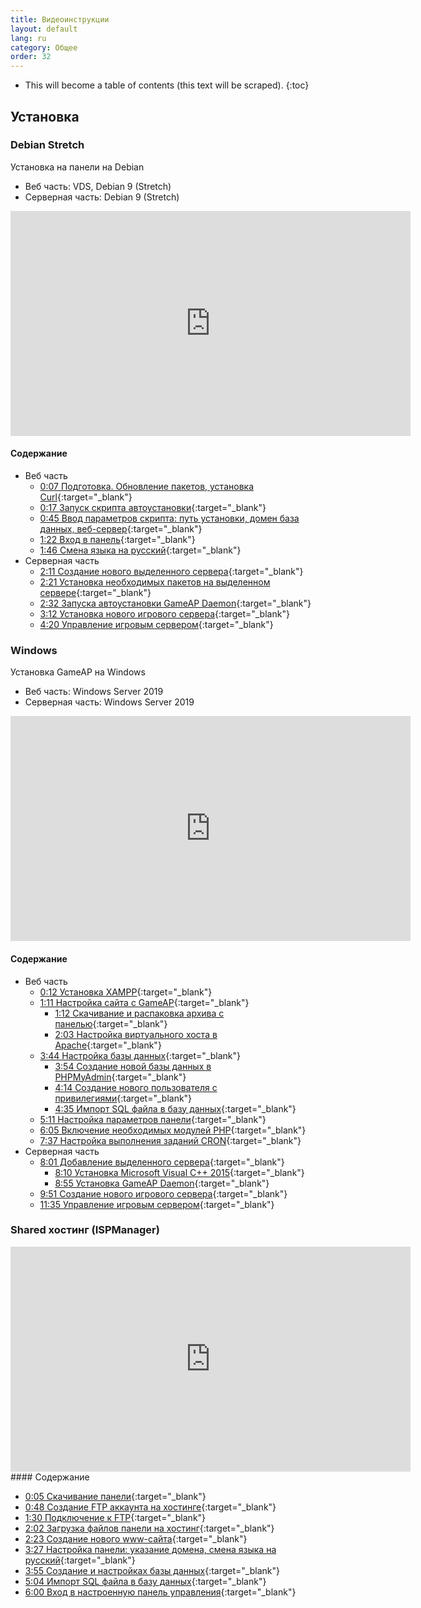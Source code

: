 ```yaml
---
title: Видеоинструкции
layout: default
lang: ru
category: Общее
order: 32
---
```


* This will become a table of contents (this text will be scraped).
{:toc}

## Установка

### Debian Stretch

Установка на панели на Debian

* Веб часть: VDS, Debian 9 (Stretch)
* Серверная часть: Debian 9 (Stretch)

<iframe width="640" height="360" src="https://www.youtube.com/embed/O2ai567dDqE" frameborder="0" allow="accelerometer; autoplay; encrypted-media; gyroscope; picture-in-picture" allowfullscreen></iframe>

#### Содержание

* Веб часть
    * [0:07 Подготовка. Обновление пакетов, установка Curl](https://www.youtube.com/watch?v=O2ai567dDqE&t=7s){:target="_blank"}
    * [0:17 Запуск скрипта автоустановки](https://www.youtube.com/watch?v=O2ai567dDqE&t=17s){:target="_blank"}
    * [0:45 Ввод параметров скрипта: путь установки, домен база данных, веб-сервер](https://www.youtube.com/watch?v=O2ai567dDqE&t=45s){:target="_blank"}
    * [1:22 Вход в панель](https://www.youtube.com/watch?v=O2ai567dDqE&t=82s){:target="_blank"}
    * [1:46 Смена языка на русский](https://www.youtube.com/watch?v=O2ai567dDqE&t=106s){:target="_blank"}
* Серверная часть
    * [2:11 Создание нового выделенного сервера](https://www.youtube.com/watch?v=O2ai567dDqE&t=131s){:target="_blank"}
    * [2:21 Установка необходимых пакетов на выделенном сервере](https://www.youtube.com/watch?v=O2ai567dDqE&t=141s){:target="_blank"}
    * [2:32 Запуска автоустановки GameAP Daemon](https://www.youtube.com/watch?v=O2ai567dDqE&t=152s){:target="_blank"}
    * [3:12 Установка нового игрового сервера](https://www.youtube.com/watch?v=O2ai567dDqE&t=192s){:target="_blank"}
    * [4:20 Управление игровым сервером](https://www.youtube.com/watch?v=O2ai567dDqE&t=260s){:target="_blank"}

### Windows

Установка GameAP на Windows

* Веб часть: Windows Server 2019
* Серверная часть: Windows Server 2019

<iframe width="640" height="360" src="https://www.youtube.com/embed/JAEm6_KuChQ" frameborder="0" allow="accelerometer; autoplay; encrypted-media; gyroscope; picture-in-picture" allowfullscreen></iframe>

#### Содержание 

* Веб часть
    * [0:12 Установка XAMPP](https://www.youtube.com/watch?v=JAEm6_KuChQ&t=12s){:target="_blank"}
    * [1:11 Настройка сайта с GameAP](https://www.youtube.com/watch?v=JAEm6_KuChQ&t=71s){:target="_blank"}
        * [1:12 Скачивание и распаковка архива с панелью](https://www.youtube.com/watch?v=JAEm6_KuChQ&t=72s){:target="_blank"}
        * [2:03 Настройка виртуального хоста в Apache](https://www.youtube.com/watch?v=JAEm6_KuChQ&t=123s){:target="_blank"}
    * [3:44 Настройка базы данных](https://www.youtube.com/watch?v=JAEm6_KuChQ&t=224s){:target="_blank"}
        * [3:54 Создание новой базы данных в PHPMyAdmin](https://www.youtube.com/watch?v=JAEm6_KuChQ&t=234s){:target="_blank"}
        * [4:14 Создание нового пользователя с привилегиями](https://www.youtube.com/watch?v=JAEm6_KuChQ&t=254s){:target="_blank"}
        * [4:35 Импорт SQL файла в базу данных](https://www.youtube.com/watch?v=JAEm6_KuChQ&t=275s){:target="_blank"}
    * [5:11 Настройка параметров панели](https://www.youtube.com/watch?v=JAEm6_KuChQ&t=311s){:target="_blank"}
    * [6:05 Включение необходимых модулей PHP](https://www.youtube.com/watch?v=JAEm6_KuChQ&t=365s){:target="_blank"}
    * [7:37 Настройка выполнения заданий CRON](https://www.youtube.com/watch?v=JAEm6_KuChQ&t=457s){:target="_blank"}
* Серверная часть
    * [8:01 Добавление выделенного сервера](https://www.youtube.com/watch?v=JAEm6_KuChQ&t=481s){:target="_blank"}
        * [8:10 Установка Microsoft Visual C++ 2015](https://www.youtube.com/watch?v=JAEm6_KuChQ&t=490s){:target="_blank"}
        * [8:55 Установка GameAP Daemon](https://www.youtube.com/watch?v=JAEm6_KuChQ&t=535s){:target="_blank"}
    * [9:51 Создание нового игрового сервера](https://www.youtube.com/watch?v=JAEm6_KuChQ&t=591s){:target="_blank"}
    * [11:35 Управление игровым сервером](https://www.youtube.com/watch?v=JAEm6_KuChQ&t=695s){:target="_blank"}

### Shared хостинг (ISPManager)

<iframe width="640" height="360" src="https://www.youtube.com/embed/WtijKnbZ53Q" frameborder="0" allow="accelerometer; autoplay; encrypted-media; gyroscope; picture-in-picture" allowfullscreen></iframe>
#### Содержание

* [0:05 Скачивание панели](https://www.youtube.com/watch?v=WtijKnbZ53Q&t=5s){:target="_blank"}
* [0:48 Создание FTP аккаунта на хостинге](https://www.youtube.com/watch?v=WtijKnbZ53Q&t=48s){:target="_blank"}
* [1:30 Подключение к FTP](https://www.youtube.com/watch?v=WtijKnbZ53Q&t=90s){:target="_blank"}
* [2:02 Загрузка файлов панели на хостинг](https://www.youtube.com/watch?v=WtijKnbZ53Q&t=122s){:target="_blank"}
* [2:23 Создание нового www-сайта](https://www.youtube.com/watch?v=WtijKnbZ53Q&t=143s){:target="_blank"}
* [3:27 Настройка панели: указание домена, смена языка на русский](https://www.youtube.com/watch?v=WtijKnbZ53Q&t=207s){:target="_blank"}
* [3:55 Создание и настройках базы данных](https://www.youtube.com/watch?v=WtijKnbZ53Q&t=235s){:target="_blank"}
* [5:04 Импорт SQL файла в базу данных](https://www.youtube.com/watch?v=WtijKnbZ53Q&t=304s){:target="_blank"}
* [6:00 Вход в настроенную панель управления](https://www.youtube.com/watch?v=WtijKnbZ53Q&t=360s){:target="_blank"}
